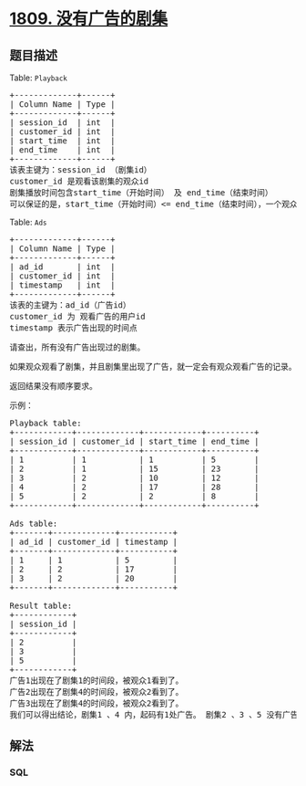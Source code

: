 # [1809. 没有广告的剧集](https://leetcode.cn/problems/ad-free-sessions)

## 题目描述

<p>Table: <code>Playback</code></p>

<pre>+-------------+------+
| Column Name | Type |
+-------------+------+
| session_id  | int  |
| customer_id | int  |
| start_time  | int  |
| end_time    | int  |
+-------------+------+
该表主键为：session_id （剧集id）
customer_id 是观看该剧集的观众id
剧集播放时间包含start_time（开始时间） 及 end_time（结束时间）
可以保证的是，start_time（开始时间）&lt;= end_time（结束时间），一个观众观看的两个剧集的时间不会出现重叠。</pre>



<p>Table: <code>Ads</code></p>

<pre>+-------------+------+
| Column Name | Type |
+-------------+------+
| ad_id       | int  |
| customer_id | int  |
| timestamp   | int  |
+-------------+------+
该表的主键为：ad_id（广告id）
customer_id 为 观看广告的用户id
timestamp 表示广告出现的时间点
</pre>



<p>请查出，所有没有广告出现过的剧集。</p>

<p>如果观众观看了剧集，并且剧集里出现了广告，就一定会有观众观看广告的记录。</p>

<p>返回结果没有顺序要求。</p>



<p>示例：</p>

<pre>Playback table:
+------------+-------------+------------+----------+
| session_id | customer_id | start_time | end_time |
+------------+-------------+------------+----------+
| 1          | 1           | 1          | 5        |
| 2          | 1           | 15         | 23       |
| 3          | 2           | 10         | 12       |
| 4          | 2           | 17         | 28       |
| 5          | 2           | 2          | 8        |
+------------+-------------+------------+----------+

Ads table:
+-------+-------------+-----------+
| ad_id | customer_id | timestamp |
+-------+-------------+-----------+
| 1     | 1           | 5         |
| 2     | 2           | 17        |
| 3     | 2           | 20        |
+-------+-------------+-----------+

Result table:
+------------+
| session_id |
+------------+
| 2          |
| 3          |
| 5          |
+------------+
广告1出现在了剧集1的时间段，被观众1看到了。
广告2出现在了剧集4的时间段，被观众2看到了。
广告3出现在了剧集4的时间段，被观众2看到了。
我们可以得出结论，剧集1 、4 内，起码有1处广告。 剧集2 、3 、5 没有广告。</pre>

## 解法

### **SQL**

```sql

```
